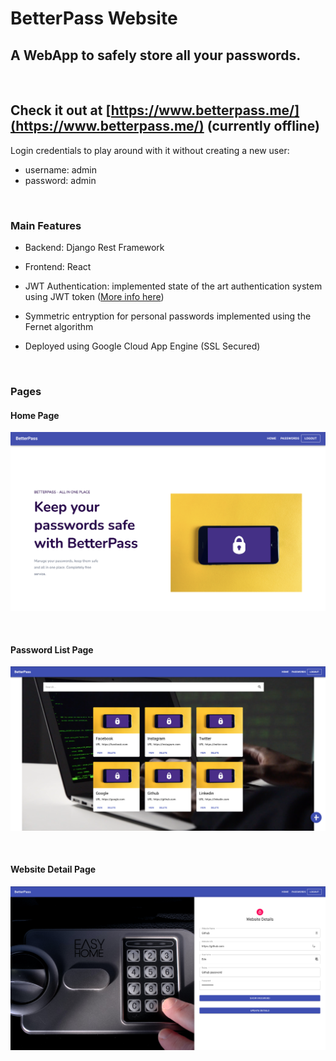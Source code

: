 # BetterPass Website

## A WebApp to safely store all your passwords. 
<br />

## Check it out at [https://www.betterpass.me/](https://www.betterpass.me/) (currently offline)

Login credentials to play around with it without creating a new user:
* username: admin
* password: admin

<br />

### Main Features
* Backend: Django Rest Framework

* Frontend: React

* JWT Authentication: implemented state of the art authentication system using JWT token ([More info here](https://www.google.com))

* Symmetric entryption for personal passwords implemented using the Fernet algorithm

* Deployed using Google Cloud App Engine (SSL Secured)

<br />

### Pages
#### Home Page
![image info](./images/home.png)

<br />

#### Password List Page
![image info](./images/passwords.png)

<br />

#### Website Detail Page
![image info](./images/passworddetail.png)



